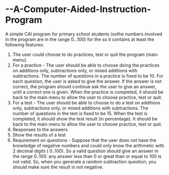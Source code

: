 # --A-Computer-Aided-Instruction-Program
A simple CAI program for primary school students (sothe numbers involved in the program are in the range 0…100) for the so it contains at least the following features:
1) The user could choose to do practices, test or quit the program (main menu).
2) For a practice -
The user should be able to choose doing the practices on additions only, subtractions
only, or mixed additions with subtractions. The number of questions in a practice is
fixed to be 10. For each question, the user is asked to give the answer. If the answer
is not correct, the program should continue ask the user to give an answer, until a
correct one is given. When the practice is completed, it should be back to the main
menu to allow the user to choose practice, test or quit.
3) For a test -
The user should be able to choose to do a test on additions only, subtractions only,
or mixed additions with subtractions. The number of questions in the test is fixed to
be 15. When the test is completed, it should show the test result (in percentage). It
should be back to the main menu to allow the user to choose practice, test or quit.
5) Responses to the answers
6) Show the results of a test
7) Requirement on questions -
   Suppose that the user does not have the knowledge of negative numbers and
   could only know the arithmetic with 2 decimal digits ( 0..100). So a valid
   question should give an answer in the range 0..100: any answer less than 0 or
   great than or equal to 100 is not valid.
   So, when you generate a random subtraction question, you should make sure the result is not negative.
